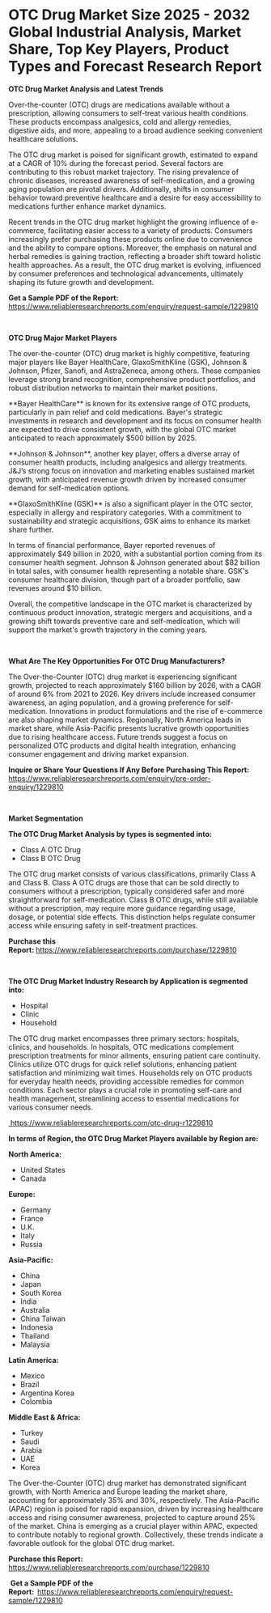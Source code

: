 <p><h1>OTC Drug Market Size 2025 - 2032 Global Industrial Analysis, Market Share, Top Key Players, Product Types and Forecast Research Report</h1></p><p><strong>OTC Drug Market Analysis and Latest Trends</strong></p>
<p><p>Over-the-counter (OTC) drugs are medications available without a prescription, allowing consumers to self-treat various health conditions. These products encompass analgesics, cold and allergy remedies, digestive aids, and more, appealing to a broad audience seeking convenient healthcare solutions. </p><p>The OTC drug market is poised for significant growth, estimated to expand at a CAGR of 10% during the forecast period. Several factors are contributing to this robust market trajectory. The rising prevalence of chronic diseases, increased awareness of self-medication, and a growing aging population are pivotal drivers. Additionally, shifts in consumer behavior toward preventive healthcare and a desire for easy accessibility to medications further enhance market dynamics.</p><p>Recent trends in the OTC drug market highlight the growing influence of e-commerce, facilitating easier access to a variety of products. Consumers increasingly prefer purchasing these products online due to convenience and the ability to compare options. Moreover, the emphasis on natural and herbal remedies is gaining traction, reflecting a broader shift toward holistic health approaches. As a result, the OTC drug market is evolving, influenced by consumer preferences and technological advancements, ultimately shaping its future growth and development.</p></p>
<p><strong>Get a Sample PDF of the Report:&nbsp;</strong> <a href="https://www.reliableresearchreports.com/enquiry/request-sample/1229810?utm_campaign=2239&utm_medium=2&utm_source=Github&utm_content=ia&utm_term=19042025&utm_id=otc-drug">https://www.reliableresearchreports.com/enquiry/request-sample/1229810</a></p>
<p>&nbsp;</p>
<p><strong>OTC Drug Major Market Players</strong></p>
<p><p>The over-the-counter (OTC) drug market is highly competitive, featuring major players like Bayer HealthCare, GlaxoSmithKline (GSK), Johnson & Johnson, Pfizer, Sanofi, and AstraZeneca, among others. These companies leverage strong brand recognition, comprehensive product portfolios, and robust distribution networks to maintain their market positions.</p><p>**Bayer HealthCare** is known for its extensive range of OTC products, particularly in pain relief and cold medications. Bayer's strategic investments in research and development and its focus on consumer health are expected to drive consistent growth, with the global OTC market anticipated to reach approximately $500 billion by 2025.</p><p>**Johnson & Johnson**, another key player, offers a diverse array of consumer health products, including analgesics and allergy treatments. J&J’s strong focus on innovation and marketing enables sustained market growth, with anticipated revenue growth driven by increased consumer demand for self-medication options.</p><p>**GlaxoSmithKline (GSK)** is also a significant player in the OTC sector, especially in allergy and respiratory categories. With a commitment to sustainability and strategic acquisitions, GSK aims to enhance its market share further.</p><p>In terms of financial performance, Bayer reported revenues of approximately $49 billion in 2020, with a substantial portion coming from its consumer health segment. Johnson & Johnson generated about $82 billion in total sales, with consumer health representing a notable share. GSK's consumer healthcare division, though part of a broader portfolio, saw revenues around $10 billion.</p><p>Overall, the competitive landscape in the OTC market is characterized by continuous product innovation, strategic mergers and acquisitions, and a growing shift towards preventive care and self-medication, which will support the market's growth trajectory in the coming years.</p></p>
<p>&nbsp;</p>
<p><strong>What Are The Key Opportunities For OTC Drug Manufacturers?</strong></p>
<p><p>The Over-the-Counter (OTC) drug market is experiencing significant growth, projected to reach approximately $160 billion by 2026, with a CAGR of around 6% from 2021 to 2026. Key drivers include increased consumer awareness, an aging population, and a growing preference for self-medication. Innovations in product formulations and the rise of e-commerce are also shaping market dynamics. Regionally, North America leads in market share, while Asia-Pacific presents lucrative growth opportunities due to rising healthcare access. Future trends suggest a focus on personalized OTC products and digital health integration, enhancing consumer engagement and driving market expansion.</p></p>
<p><strong>Inquire or Share Your Questions If Any Before Purchasing This Report:</strong> <a href="https://www.reliableresearchreports.com/enquiry/pre-order-enquiry/1229810?utm_campaign=2239&utm_medium=2&utm_source=Github&utm_content=ia&utm_term=19042025&utm_id=otc-drug">https://www.reliableresearchreports.com/enquiry/pre-order-enquiry/1229810</a></p>
<p>&nbsp;</p>
<p><strong>Market Segmentation</strong></p>
<p><strong>The OTC Drug Market Analysis by types is segmented into:</strong></p>
<p><ul><li>Class A OTC Drug</li><li>Class B OTC Drug</li></ul></p>
<p><p>The OTC drug market consists of various classifications, primarily Class A and Class B. Class A OTC drugs are those that can be sold directly to consumers without a prescription, typically considered safer and more straightforward for self-medication. Class B OTC drugs, while still available without a prescription, may require more guidance regarding usage, dosage, or potential side effects. This distinction helps regulate consumer access while ensuring safety in self-treatment practices.</p></p>
<p><strong>Purchase this Report:&nbsp;</strong><a href="https://www.reliableresearchreports.com/purchase/1229810?utm_campaign=2239&utm_medium=2&utm_source=Github&utm_content=ia&utm_term=19042025&utm_id=otc-drug">https://www.reliableresearchreports.com/purchase/1229810</a></p>
<p>&nbsp;</p>
<p><strong>The OTC Drug Market Industry Research by Application is segmented into:</strong></p>
<p><ul><li>Hospital</li><li>Clinic</li><li>Household</li></ul></p>
<p><p>The OTC drug market encompasses three primary sectors: hospitals, clinics, and households. In hospitals, OTC medications complement prescription treatments for minor ailments, ensuring patient care continuity. Clinics utilize OTC drugs for quick relief solutions, enhancing patient satisfaction and minimizing wait times. Households rely on OTC products for everyday health needs, providing accessible remedies for common conditions. Each sector plays a crucial role in promoting self-care and health management, streamlining access to essential medications for various consumer needs.</p></p>
<p><a href="https://www.reliableresearchreports.com/otc-drug-r1229810?utm_campaign=2239&utm_medium=2&utm_source=Github&utm_content=ia&utm_term=19042025&utm_id=otc-drug">&nbsp;https://www.reliableresearchreports.com/otc-drug-r1229810</a></p>
<p><strong>In terms of Region, the OTC Drug Market Players available by Region are:</strong></p>
<p>
    <p> <strong> North America: </strong>
        <ul>
            <li>United States</li>
            <li>Canada</li>
        </ul>
        </p> 
    <p> <strong> Europe: </strong>
        <ul>
            <li>Germany</li>
            <li>France</li>
            <li>U.K.</li>
            <li>Italy</li>
            <li>Russia</li>
        </ul>
        </p> 
    <p> <strong> Asia-Pacific: </strong>
        <ul>
            <li>China</li>
            <li>Japan</li>
            <li>South Korea</li>
            <li>India</li>
            <li>Australia</li>
            <li>China Taiwan</li>
            <li>Indonesia</li>
            <li>Thailand</li>
            <li>Malaysia</li>
        </ul>
        </p> 
    <p> <strong> Latin America: </strong>
        <ul>
            <li>Mexico</li>
            <li>Brazil</li>
            <li>Argentina Korea</li>
            <li>Colombia</li>
        </ul>
        </p> 
    <p> <strong> Middle East & Africa: </strong>
        <ul>
            <li>Turkey</li>
            <li>Saudi</li>
            <li>Arabia</li>
            <li>UAE</li>
            <li>Korea</li>
        </ul>
    </p>
    </p>
<p><p>The Over-the-Counter (OTC) drug market has demonstrated significant growth, with North America and Europe leading the market share, accounting for approximately 35% and 30%, respectively. The Asia-Pacific (APAC) region is poised for rapid expansion, driven by increasing healthcare access and rising consumer awareness, projected to capture around 25% of the market. China is emerging as a crucial player within APAC, expected to contribute notably to regional growth. Collectively, these trends indicate a favorable outlook for the global OTC drug market.</p></p>
<p><strong>Purchase this Report: </strong><a href="https://www.reliableresearchreports.com/purchase/1229810?utm_campaign=2239&utm_medium=2&utm_source=Github&utm_content=ia&utm_term=19042025&utm_id=otc-drug">https://www.reliableresearchreports.com/purchase/1229810</a></p>
<p>&nbsp;<strong>Get a Sample PDF of the Report:&nbsp;&nbsp;</strong><a href="https://www.reliableresearchreports.com/enquiry/request-sample/1229810?utm_campaign=2239&utm_medium=2&utm_source=Github&utm_content=ia&utm_term=19042025&utm_id=otc-drug">https://www.reliableresearchreports.com/enquiry/request-sample/1229810</a></p>
<p><strong></strong></p>
<p><p></p><p></p><p></p></p>
